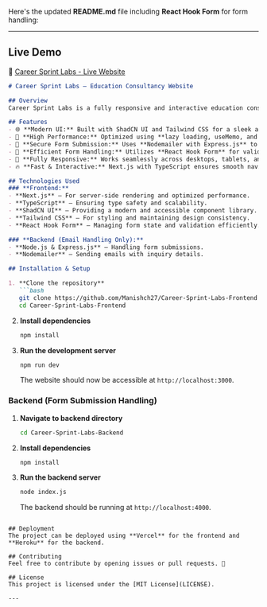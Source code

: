 Here's the updated **README.md** file including **React Hook Form** for form handling:  

---

## Live Demo
🔗 [Career Sprint Labs - Live Website](https://www.careersarathi.com/)


```markdown
# Career Sprint Labs – Education Consultancy Website

## Overview
Career Sprint Labs is a fully responsive and interactive education consultancy website designed to help students explore programs, submit inquiries, and receive guidance from consultants. The project focuses on high performance, user experience, and efficient form submission handling.

## Features
- 🌐 **Modern UI:** Built with ShadCN UI and Tailwind CSS for a sleek and user-friendly experience.
- 🚀 **High Performance:** Optimized using **lazy loading, useMemo, and other performance techniques** to enhance speed and efficiency.
- 📧 **Secure Form Submission:** Uses **Nodemailer with Express.js** to send inquiries via email.
- 📑 **Efficient Form Handling:** Utilizes **React Hook Form** for validation and better performance.
- 📱 **Fully Responsive:** Works seamlessly across desktops, tablets, and mobile devices.
- 🔥 **Fast & Interactive:** Next.js with TypeScript ensures smooth navigation and better SEO.

## Technologies Used
### **Frontend:**
- **Next.js** – For server-side rendering and optimized performance.
- **TypeScript** – Ensuring type safety and scalability.
- **ShadCN UI** – Providing a modern and accessible component library.
- **Tailwind CSS** – For styling and maintaining design consistency.
- **React Hook Form** – Managing form state and validation efficiently.

### **Backend (Email Handling Only):**
- **Node.js & Express.js** – Handling form submissions.
- **Nodemailer** – Sending emails with inquiry details.

## Installation & Setup

1. **Clone the repository**
   ```bash
   git clone https://github.com/Manishch27/Career-Sprint-Labs-Frontend.git
   cd Career-Sprint-Labs-Frontend
   ```

2. **Install dependencies**
   ```bash
   npm install
   ```

3. **Run the development server**
   ```bash
   npm run dev
   ```
   The website should now be accessible at `http://localhost:3000`.

### Backend (Form Submission Handling)
1. **Navigate to backend directory**
   ```bash
   cd Career-Sprint-Labs-Backend
   ```

2. **Install dependencies**
   ```bash
   npm install
   ```

3. **Run the backend server**
   ```bash
   node index.js
   ```
   The backend should be running at `http://localhost:4000`.
```

## Deployment
The project can be deployed using **Vercel** for the frontend and **Heroku** for the backend.

## Contributing
Feel free to contribute by opening issues or pull requests. 🚀

## License
This project is licensed under the [MIT License](LICENSE).

---
